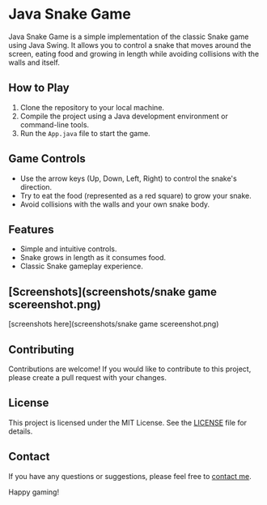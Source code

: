# Java Snake Game

Java Snake Game is a simple implementation of the classic Snake game using Java Swing. It allows you to control a snake that moves around the screen, eating food and growing in length while avoiding collisions with the walls and itself.

## How to Play

1. Clone the repository to your local machine.
2. Compile the project using a Java development environment or command-line tools.
3. Run the `App.java` file to start the game.

## Game Controls

- Use the arrow keys (Up, Down, Left, Right) to control the snake's direction.
- Try to eat the food (represented as a red square) to grow your snake.
- Avoid collisions with the walls and your own snake body.

## Features

- Simple and intuitive controls.
- Snake grows in length as it consumes food.
- Classic Snake gameplay experience.

## [Screenshots](screenshots/snake game scereenshot.png)

[screenshots here](screenshots/snake game scereenshot.png)


## Contributing

Contributions are welcome! If you would like to contribute to this project, please create a pull request with your changes.

## License

This project is licensed under the MIT License. See the [LICENSE](LICENSE) file for details.

## Contact

If you have any questions or suggestions, please feel free to [contact me](mailto:avinashhere017@gmail.com).

Happy gaming!
